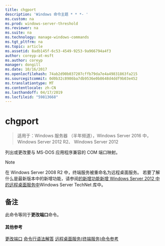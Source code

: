 ```yaml
---
title: chgport
description: 'Windows 命令主题 * * *- '
ms.custom: na
ms.prod: windows-server-threshold
ms.reviewer: na
ms.suite: na
ms.technology: manage-windows-commands
ms.tgt_pltfrm: na
ms.topic: article
ms.assetid: 8adb145f-6c53-4549-9253-9a966794a4f3
author: coreyp-at-msft
ms.author: coreyp
manager: dongill
ms.date: 10/16/2017
ms.openlocfilehash: 74ab2d90b037207cffb79da7e4a49831863fa215
ms.sourcegitcommit: 0d0b32c8986ba7db9536e0b8648d4ddf9b03e452
ms.translationtype: MT
ms.contentlocale: zh-CN
ms.lasthandoff: 04/17/2019
ms.locfileid: "59813668"
---
```

# <a name="chgport"></a>chgport

>适用于：Windows 服务器 （半年频道），Windows Server 2016 中，Windows Server 2012 R2、 Windows Server 2012

列出或更改要与 MS-DOS 应用程序兼容的 COM 端口映射。
> [!NOTE]
> 在 Windows Server 2008 R2 中，终端服务被重命名为远程桌面服务。 若要了解什么是最新版本中的新增功能，请参阅[的新增功能新增 Windows Server 2012 中的远程桌面服务中](https://technet.microsoft.com/library/hh831527)Windows Server TechNet 库中。
## <a name="remarks"></a>备注
此命令等同于**更改端口**命令。
#### <a name="additional-references"></a>其他参考
[更改端口](change-port.md)
[命令行语法解答](command-line-syntax-key.md)
[远程桌面服务&#40;终端服务&#41;命令参考](remote-desktop-services-terminal-services-command-reference.md)
